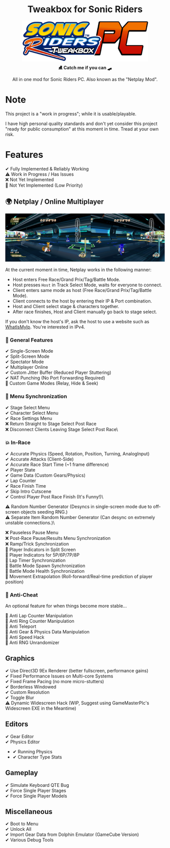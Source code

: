 <div align="center">
	<h1>Tweakbox for Sonic Riders</h1>
	<img src="./Images/SRPC_Logo_Ver1.png" Width="400" /><br/>
	<strong>⛸ Catch me if you can 🛹</strong>
    <p>All in one mod for Sonic Riders PC. Also known as the "Netplay Mod".</p>
</div>

# Note

This project is a "work in progress"; while it is usable/playable. 

I have high personal quality standards and don't yet consider this project "ready for public consumption" at this moment in time. Tread at your own risk.

# Features

✔ Fully Implemented & Reliably Working\
⚠ Work in Progress / Has Issues\
❌ Not Yet Implemented\
💢 Not Yet Implemented (Low Priority)

## 🌍 Netplay / Online Multiplayer

<img src="./Images/SingleScreen.png" />

At the current moment in time, Netplay works in the following manner:
- Host enters Free Race/Grand Prix/Tag/Battle Mode.
- Host presses `Host` in Track Select Mode, waits for everyone to connect.
- Client enters same mode as host (Free Race/Grand Prix/Tag/Battle Mode).
- Client connects to the host by entering their IP & Port combination. 
- Host and Client select stage & characters together.
- After race finishes, Host and Client manually go back to stage select.

If you don't know the host's IP, ask the host to use a website such as [WhatIsMyIp](https://whatismyip.host).
You're interested in IPv4.

### 🚀 General Features
✔ Single-Screen Mode\
✔ Split-Screen Mode\
✔ Spectator Mode\
✔ Multiplayer Online\
✔ Custom Jitter Buffer (Reduced Player Stuttering)\
✔ NAT Punching (No Port Forwarding Required)\
💢 Custom Game Modes (Relay, Hide & Seek)

### 💫 Menu Synchronization
✔ Stage Select Menu\
✔ Character Select Menu\
✔ Race Settings Menu\
❌ Return Straight to Stage Select Post Race\
❌ Disconnect Clients Leaving Stage Select Post Race\

### 💥 In-Race
✔ Accurate Physics (Speed, Rotation, Position, Turning, AnalogInput)\
✔ Accurate Attacks (Client-Side)\
✔ Accurate Race Start Time (~1 frame difference)\
✔ Player State\
✔ Game Data (Custom Gears/Physics)\
✔ Lap Counter\
✔ Race Finish Time\
✔ Skip Intro Cutscene\
✔ Control Player Post Race Finish (It's Funny!)\

⚠ Random Number Generator (Desyncs in single-screen mode due to off-screen objects seeding RNG.)\
⚠ Separate Item Random Number Generator (Can desync on extremely unstable connections.)\

❌ Pauseless Pause Menu\
❌ Post-Race Pause/Results Menu Synchronization\
❌ Ramp/Trick Synchronization\
💢 Player Indicators in Split Screen\
💢 Player Indicators for 5P/6P/7P/8P\
💢 Lap Timer Synchronization\
💢 Battle Mode Spawn Synchronization\
💢 Battle Mode Health Synchronization\
💢 Movement Extrapolation (Roll-forward/Real-time prediction of player position)

### 🛑 Anti-Cheat
An optional feature for when things become more stable...

💢 Anti Lap Counter Manipulation\
💢 Anti Ring Counter Manipulation\
💢 Anti Teleport\
💢 Anti Gear & Physics Data Manipulation\
💢 Anti Speed Hack\
💢 Anti RNG Unrandomizer

## Graphics
✔ Use Direct3D 9Ex Renderer (better fullscreen, performance gains)\
✔ Fixed Performance Issues on Multi-core Systems\
✔ Fixed Frame Pacing (no more micro-stutters)\
✔ Borderless Windowed\
✔ Custom Resolution\
✔ Toggle Blur\
⚠ Dynamic Widescreen Hack (WIP, Suggest using GameMasterPlc's Widescreen EXE in the Meantime)

## Editors
✔ Gear Editor\
✔ Physics Editor
- ✔ Running Physics
- ✔ Character Type Stats

## Gameplay
✔ Simulate Keyboard QTE Bug\
✔ Force Single Player Stages\
✔ Force Single Player Models

## Miscellaneous
✔ Boot to Menu\
✔ Unlock All\
✔ Import Gear Data from Dolphin Emulator (GameCube Version)\
✔ Various Debug Tools